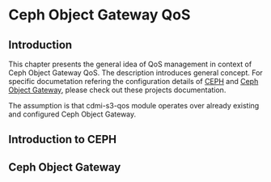 # Ceph Object Gateway QoS

## Introduction
This chapter presents the general idea of QoS management in context of Ceph Object Gateway QoS. The description introduces general concept. For specific documetation refering the configuration details of [CEPH](http://docs.ceph.com/docs/master/) and [Ceph Object Gateway](http://docs.ceph.com/docs/master/radosgw/), please check out these projects documentation.

The assumption is that cdmi-s3-qos module operates over already existing and configured Ceph Object Gateway.

## Introduction to CEPH



## Ceph Object Gateway

